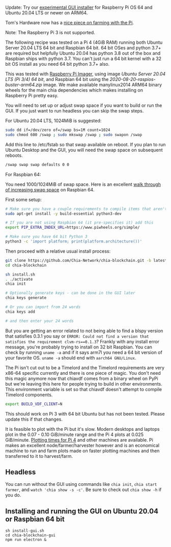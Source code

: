 Update: Try our [experimental GUI installer](https://download.chia.net/latest/ARM64-Ubuntu-gui) for Raspberry Pi OS 64 and Ubuntu 20.04 LTS or newer on ARM64.

Tom's Hardware now has a [nice piece on farming with the Pi](https://www.tomshardware.com/how-to/raspberry-pi-chia-coin).

Note: The Raspberry Pi 3 is not supported.

The following recipe was tested on a Pi 4 (4GiB RAM) running both Ubuntu Server 20.04 LTS 64 bit and Raspbian 64 bit. 64 bit OSes and python 3.7+ are required but helpfully Ubuntu 20.04 has python 3.8 out of the box and Raspbian ships with python 3.7. You can't just run a 64 bit kernel with a 32 bit OS install as you need 64 bit python 3.7+ also.

This was tested with [Raspberry Pi Imager](https://www.raspberrypi.org/downloads/), using image _Ubuntu Server 20.04 LTS (Pi 3/4) 64 bit_, and Raspbian 64 bit using the _2020-08-20-raspios-buster-arm64.zip_ image. We make available manylinux2014 ARM64 binary wheels for the main chia dependencies which makes installing on Raspberry Pi pretty easy. 

You will need to set up or adjust swap space if you want to build or run the GUI. If you just want to run headless you can skip the swap steps.

For Ubuntu 20.04 LTS, 1024MiB is suggested:
```bash
sudo dd if=/dev/zero of=/swap bs=1M count=1024
sudo chmod 600 /swap ; sudo mkswap /swap ; sudo swapon /swap
```

Add this line to /etc/fstab so that swap available on reboot. If you plan to run Ubuntu Desktop and the GUI, you will need the swap space on subsequent reboots.

```bash
/swap swap swap defaults 0 0
```

For Raspbian 64:

You need 1000/1024MiB of swap space. Here is an excellent [walk through of increasing swap space](https://pimylifeup.com/raspberry-pi-swap-file/) on Raspbian 64.

First some setup:

```bash
# Make sure you have a couple requirements to compile items that aren't in binary form
sudo apt-get install -y build-essential python3-dev

# If you are not using Raspbian 64 (it pre-specifies it) add this
export PIP_EXTRA_INDEX_URL=https://www.piwheels.org/simple/

# Make sure you have 64 bit Python 3
python3 -c 'import platform; print(platform.architecture())'
```

Then proceed with a relative usual install process:

```bash
git clone https://github.com/Chia-Network/chia-blockchain.git -b latest
cd chia-blockchain

sh install.sh
. ./activate
chia init

# Optionally generate keys - can be done in the GUI later
chia keys generate

# Or you can import from 24 words
chia keys add

# and then enter your 24 words
```

But you are getting an error related to not being able to find a blspy version that satisfies 0.3.1 you say or `ERROR: Could not find a version that satisfies the requirement clvm-rs==0.1.3`? Frankly with any install error message, you're probably trying to install on 32 bit Raspbian. You can check by running `uname -a` and if it says arm7l you need a 64 bit version of your favorite OS. `uname -a` should end with `aarch64 GNU/Linux`.

The Pi isn't cut out to be a Timelord and the Timelord requirements are very x86-64 specific currently and there is one piece of magic. You don't need this magic anymore now that chiavdf comes from a binary wheel on PyPi but we're leaving this here for people trying to build in other environments. This environment variable is set so that chiavdf doesn't attempt to compile Timelord components.

```bash
export BUILD_VDF_CLIENT=N
```

This should work on Pi 3 with 64 bit Ubuntu but has not been tested. Please update this if that changes.

It is feasible to plot with the Pi but it's slow. Modern desktops and laptops plot in the 0.07 - 0.10 GiB/minute range and the Pi 4 plots at 0.025 GiB/minute. [Plotting times for Pi 4](https://github.com/Chia-Network/chia-blockchain/wiki/k-sizes#raspberry-pi-4) and other machines are available. Pi makes an excellent node/farmer/harvester however and is an economical machine to run and farm plots made on faster plotting machines and then transferred to it to harvest/farm.

## Headless

You can run without the GUI using commands like `chia init`, `chia start farmer`, and `watch 'chia show -s -c'`. Be sure to check out `chia show -h` if you do.

## Installing and running the GUI on Ubuntu 20.04 or Raspbian 64 bit

```
sh install-gui.sh
cd chia-blockchain-gui
npm run electron &
```
